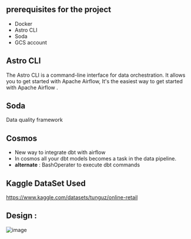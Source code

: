## prerequisites for the project

- Docker
- Astro CLI
- Soda
- GCS account

## Astro CLI
The Astro CLI is a command-line interface for data orchestration. It allows you to get started with Apache Airflow,  It's the easiest way to get started with Apache Airflow .

## Soda
Data quality framework

## Cosmos
- New way to integrate dbt with airflow <br/>
- In cosmos all your dbt models becomes a task in the data pipeline. <br/>
- **alternate** : BashOperater to execute dbt commands

## Kaggle DataSet Used
https://www.kaggle.com/datasets/tunguz/online-retail

## Design :
![image](https://github.com/sundas586/Retail-Project-An-end-to-end-Airflow-data-pipeline-with-BigQuery-dbt-Soda-and-more-/assets/33677647/37c3f620-08a7-43cd-a9ab-d34e6041e069)


